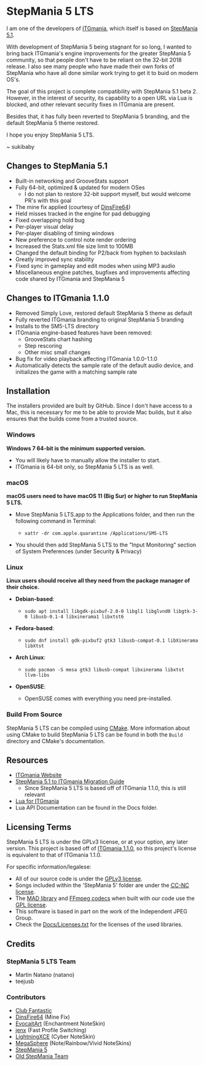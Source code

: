 StepMania 5 LTS
========

I am one of the developers of [ITGmania](http://github.com/itgmania/itgmania), which itself is based on [StepMania 5.1](https://github.com/stepmania/stepmania/tree/5_1-new).

With development of StepMania 5 being stagnant for so long, I wanted to bring back ITGmania's engine improvements for the greater StepMania 5 community, so that people don't have to be reliant on the 32-bit 2018 release. I also see many people who have made their own forks of StepMania  who have all done similar work trying to get it to buid on modern OS's.

The goal of this project is complete compatibility with StepMania 5.1 beta 2. However, in the interest of security, its capability to a open URL via Lua is blocked, and other relevant security fixes in ITGmania are present.

Besides that, it has fully been reverted to StepMania 5 branding, and the default StepMania 5 theme restored.

I hope you enjoy StepMania 5 LTS.

~ sukibaby

## Changes to StepMania 5.1

- Built-in networking and GrooveStats support
- Fully 64-bit, optimized & updated for modern OSes
   - I do not plan to restore 32-bit support myself, but would welcome PR's with this goal
- The mine fix applied (courtesy of [DinsFire64](https://gist.github.com/DinsFire64/4a3f763cd3033afd55a176980b32a3b5))
- Held misses tracked in the engine for pad debugging
- Fixed overlapping hold bug
- Per-player visual delay
- Per-player disabling of timing windows
- New preference to control note render ordering
- Increased the Stats.xml file size limit to 100MB
- Changed the default binding for P2/back from hyphen to backslash
- Greatly improved sync stability
- Fixed sync in gameplay and edit modes when using MP3 audio
- Miscellaneous engine patches, bugfixes and improvements affecting code shared by ITGmania and StepMania 5

## Changes to ITGmania 1.1.0

- Removed Simply Love, restored default StepMania 5 theme as default
- Fully reverted ITGmania branding to original StepMania 5 branding
- Installs to the SM5-LTS directory
- ITGmania engine-based features have been removed:
    - GrooveStats chart hashing
    - Step rescoring
    - Other misc small changes
- Bug fix for video playback affecting ITGmania 1.0.0-1.1.0
- Automatically detects the sample rate of the default audio device, and initializes the game with a matching sample rate

## Installation

The installers provided are built by GitHub. Since I don't have access to a Mac, this is necessary for me to be able to provide Mac builds, but it also ensures that the builds come from a trusted source.

### Windows

**Windows 7 64-bit is the minimum supported version.**

 * You will likely have to manually allow the installer to start.
 * ITGmania is 64-bit only, so StepMania 5 LTS is as well.

### macOS

**macOS users need to have macOS 11 (Big Sur) or higher to run StepMania 5 LTS.**
* Move StepMania 5 LTS.app to the Applications folder, and then run the following command in Terminal:

   * `xattr -dr com.apple.quarantine /Applications/SM5-LTS`

* You should then add StepMania 5 LTS to the "Input Monitoring" section of System Preferences (under Security & Privacy)

### Linux

**Linux users should receive all they need from the package manager of their choice.**

* **Debian-based**:

  * `sudo apt install libgdk-pixbuf-2.0-0 libgl1 libglvnd0 libgtk-3-0 libusb-0.1-4 libxinerama1 libxtst6`

* **Fedora-based**:

  * `sudo dnf install gdk-pixbuf2 gtk3 libusb-compat-0.1 libXinerama libXtst`

*  **Arch Linux**:

   * `sudo pacman -S mesa gtk3 libusb-compat libxinerama libxtst llvm-libs`

* **OpenSUSE**:

   * OpenSUSE comes with everything you need pre-installed.


### Build From Source

StepMania 5 LTS can be compiled using [CMake](http://www.cmake.org/). More information about using CMake to build StepMania 5 LTS can be found in both the `Build` directory and CMake's documentation.

## Resources

* [ITGmania Website](https://www.itgmania.com/)
* [StepMania 5.1 to ITGmania Migration Guide](Docs/Userdocs/sm5_migration.md)
   - Since StepMania 5 LTS is based off of ITGmania 1.1.0, this is still relevant
* [Lua for ITGmania](https://quietly-turning.github.io/Lua-For-SM5/LuaAPI?engine=ITGmania)
* Lua API Documentation can be found in the Docs folder.

## Licensing Terms

StepMania 5 LTS is under the GPLv3 license, or at your option, any later version. This project is based off of [ITGmania 1.1.0](https://github.com/itgmania/itgmania/tree/v1.1.0), so this project's license is equivalent to that of ITGmania 1.1.0.

For specific information/legalese:

* All of our source code is under the [GPLv3 license](https://www.gnu.org/licenses/gpl-3.0.en.html). 
* Songs included within the 'StepMania 5' folder are under the [<abbr title="Creative Commons Non-Commercial">CC-NC</abbr> license](https://creativecommons.org/).
* The [MAD library](http://www.underbit.com/products/mad/) and [FFmpeg codecs](https://www.ffmpeg.org/) when built with our code use the [GPL license](http://www.gnu.org).
* This software is based in part on the work of the Independent JPEG Group.
* Check the [Docs/Licenses.txt](Docs/Licenses.txt) for the licenses of the used libraries.

## Credits

### StepMania 5 LTS Team
- Martin Natano (natano)
- teejusb

### Contributors
- [Club Fantastic](https://wiki.clubfantastic.dance/en/Credits)
- [DinsFire64](https://gist.github.com/DinsFire64/4a3f763cd3033afd55a176980b32a3b5) (Mine Fix)
- [EvocaitArt](https://twitter.com/EvocaitArt) (Enchantment NoteSkin)
- [jenx](https://www.amarion.net/) (Fast Profile Switching)
- [LightningXCE](https://twitter.com/lightningxce) (Cyber NoteSkin)
- [MegaSphere](https://github.com/Pete-Lawrence/Peters-Noteskins) (Note/Rainbow/Vivid NoteSkins)
- [StepMania 5](Docs/credits_SM5.txt)
- [Old StepMania Team](Docs/credits_old_Stepmania_Team.txt)
